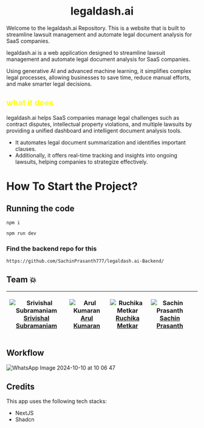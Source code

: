 <h1 align="center" id="title">legaldash.ai</h1>

<p id="description">Welcome to the legaldash.ai Repository. This is a website that is built to streamline lawsuit management and automate legal document analysis for SaaS companies.</p>
legaldash.ai is a web application designed to streamline lawsuit management and automate legal document analysis for SaaS companies.

Using generative AI and advanced machine learning, it simplifies complex legal processes, allowing businesses to save time, reduce manual efforts, and make smarter legal decisions.

## <span style="color:yellow">what it does</span>

legaldash.ai helps SaaS companies manage legal challenges such as contract disputes, intellectual property violations, and multiple lawsuits by providing a unified dashboard and intelligent document analysis tools. 

- It automates legal document summarization and identifies important clauses.
- Additionally, it offers real-time tracking and insights into ongoing lawsuits, helping companies to strategize effectively.

# How To Start the Project?

## Running the code
```
npm i
```
```
npm run dev
```

### Find the backend repo for this
```
https://github.com/SachinPrasanth777/legaldash.ai-Backend/
```

## Team 💥

| <p align="center">![Srivishal Subramaniam](https://github.com/root-daemon.png?size=128)<br>[Srivishal Subramaniam](https://github.com/root-daemon)</p> | <p align="center">![Arul Kumaran](https://github.com/arulkumarann.png?size=128)<br>[Arul Kumaran](https://github.com/arulkumarann)</p> | <p align="center">![Ruchika Metkar](https://github.com/groovycatblaze.png?size=128)<br>[Ruchika Metkar](https://github.com/groovycatblaze)</p> | <p align="center">![Sachin Prasanth](https://github.com/SachinPrasanth777.png?size=128)<br>[Sachin Prasanth](https://github.com/SachinPrasanth777)</p> | <p></p>
| ---------------------------------------------------------------------------------------------------------------------------------------------- | ---------------------------------------------------------------------------------------------------------------------------- | ---------------------------------------------------------------------------------------------------------------------------------------- | ---------------------------------------------------------------------------------------------------------------------- | ---------------------------------------------------------------------------------------------------------------------- | 

## Workflow
![WhatsApp Image 2024-10-10 at 10 06 47](https://github.com/user-attachments/assets/731fe1bd-3e90-457b-ae52-44a122f83b1e)


## Credits

This app uses the following tech stacks:

- NextJS
- Shadcn
